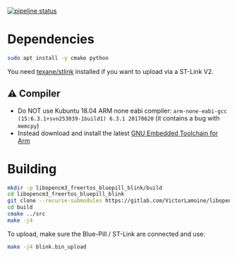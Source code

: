 [![pipeline status](https://gitlab.com/VictorLamoine/libopencm3_freertos_bluepill_blink/badges/master/pipeline.svg)](https://gitlab.com/VictorLamoine/libopencm3_freertos_bluepill_blink/commits/master)

# Dependencies
```bash
sudo apt install -y cmake python
```

You need [texane/stlink](https://github.com/texane/stlink/) installed if you want to upload via a ST-Link V2.

## :warning: Compiler
- Do NOT use Kubuntu 18.04 ARM none eabi compiler: `arm-none-eabi-gcc (15:6.3.1+svn253039-1build1) 6.3.1 20170620` (it contains a bug with `memcpy`)
- Instead download and install the latest [GNU Embedded Toolchain for Arm](https://developer.arm.com/open-source/gnu-toolchain/gnu-rm/downloads)

# Building
```bash
mkdir -p libopencm3_freertos_bluepill_blink/build
cd libopencm3_freertos_bluepill_blink
git clone --recurse-submodules https://gitlab.com/VictorLamoine/libopencm3_freertos_bluepill_blink.git src
cd build
cmake ../src
make -j4
```

To upload, make sure the Blue-Pill / ST-Link are connected and use:
```bash
make -j4 blink.bin_upload
```
